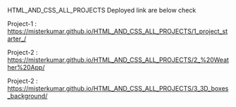 HTML_AND_CSS_ALL_PROJECTS
Deployed link are below check

Project-1 : https://misterkumar.github.io/HTML_AND_CSS_ALL_PROJECTS/1_project_starter_/

Project-2 : https://misterkumar.github.io/HTML_AND_CSS_ALL_PROJECTS/2_%20Weather%20App/

Project-2 : https://misterkumar.github.io/HTML_AND_CSS_ALL_PROJECTS/3_3D_boxes_background/